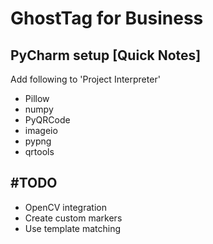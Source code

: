 # GhostTag for Business

## PyCharm setup [Quick Notes]

Add following to 'Project Interpreter'

- Pillow
- numpy
- PyQRCode
- imageio
- pypng
- qrtools


## #TODO

- OpenCV integration
- Create custom markers
- Use template matching

